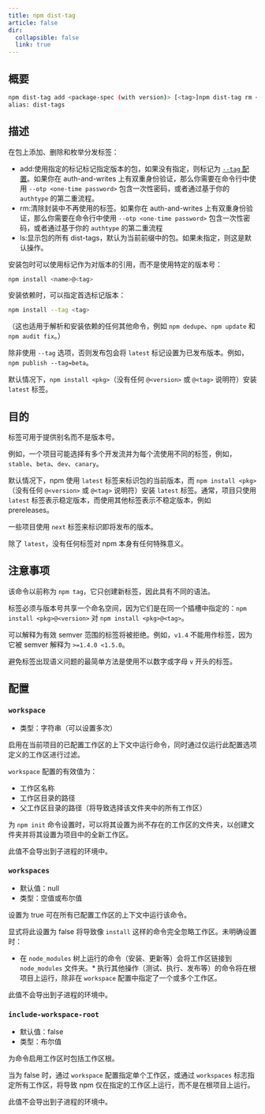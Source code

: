 ```yaml
---
title: npm dist-tag
article: false
dir:
  collapsible: false
  link: true
---
```


## 概要

```bash
npm dist-tag add <package-spec (with version)> [<tag>]npm dist-tag rm <package-spec> <tag>npm dist-tag ls [<package-spec>]
alias: dist-tags
```

## 描述

在包上添加、删除和枚举分发标签：

- add:使用指定的标记标记指定版本的包，如果没有指定，则标记为 [`--tag` 配置](https://npm.nodejs.cn/cli/v11/using-npm/config#tag)。如果你在 auth-and-writes 上有双重身份验证，那么你需要在命令行中使用 `--otp <one-time password>` 包含一次性密码，或者通过基于你的 `authtype` 的第二重流程。
- rm:清除封装中不再使用的标签。如果你在 auth-and-writes 上有双重身份验证，那么你需要在命令行中使用 `--otp <one-time password>` 包含一次性密码，或者通过基于你的 `authtype` 的第二重流程
- ls:显示包的所有 dist-tags，默认为当前前缀中的包。如果未指定，则这是默认操作。

安装包时可以使用标记作为对版本的引用，而不是使用特定的版本号：

```bash
npm install <name>@<tag>
```

安装依赖时，可以指定首选标记版本：

```bash
npm install --tag <tag>
```

（这也适用于解析和安装依赖的任何其他命令，例如 `npm dedupe`、`npm update` 和 `npm audit fix`。）

除非使用 `--tag` 选项，否则发布包会将 `latest` 标记设置为已发布版本。例如，`npm publish --tag=beta`。

默认情况下，`npm install <pkg>`（没有任何 `@<version>` 或 `@<tag>` 说明符）安装 `latest` 标签。

## 目的

标签可用于提供别名而不是版本号。

例如，一个项目可能选择有多个开发流并为每个流使用不同的标签，例如，`stable`、`beta`、`dev`、`canary`。

默认情况下，npm 使用 `latest` 标签来标识包的当前版本，而 `npm install <pkg>`（没有任何 `@<version>` 或 `@<tag>` 说明符）安装 `latest` 标签。通常，项目只使用 `latest` 标签表示稳定版本，而使用其他标签表示不稳定版本，例如 prereleases。

一些项目使用 `next` 标签来标识即将发布的版本。

除了 `latest`，没有任何标签对 npm 本身有任何特殊意义。

## 注意事项

该命令以前称为 `npm tag`，它只创建新标签，因此具有不同的语法。

标签必须与版本号共享一个命名空间，因为它们是在同一个插槽中指定的：`npm install <pkg>@<version>` 对 `npm install <pkg>@<tag>`。

可以解释为有效 semver 范围的标签将被拒绝。例如，`v1.4` 不能用作标签，因为它被 semver 解释为 `>=1.4.0 <1.5.0`。

避免标签出现语义问题的最简单方法是使用不以数字或字母 `v` 开头的标签。

## 配置

### `workspace`

- 类型：字符串（可以设置多次）

启用在当前项目的已配置工作区的上下文中运行命令，同时通过仅运行此配置选项定义的工作区进行过滤。

`workspace` 配置的有效值为：

- 工作区名称
- 工作区目录的路径
- 父工作区目录的路径（将导致选择该文件夹中的所有工作区）

为 `npm init` 命令设置时，可以将其设置为尚不存在的工作区的文件夹，以创建文件夹并将其设置为项目中的全新工作区。

此值不会导出到子进程的环境中。

### `workspaces`

- 默认值：null
- 类型：空值或布尔值

设置为 true 可在所有已配置工作区的上下文中运行该命令。

显式将此设置为 false 将导致像 `install` 这样的命令完全忽略工作区。未明确设置时：

- 在 `node_modules` 树上运行的命令（安装、更新等）会将工作区链接到 `node_modules` 文件夹。* 执行其他操作（测试、执行、发布等）的命令将在根项目上运行，除非在 `workspace` 配置中指定了一个或多个工作区。

此值不会导出到子进程的环境中。

### `include-workspace-root`

- 默认值：false
- 类型：布尔值

为命令启用工作区时包括工作区根。

当为 false 时，通过 `workspace` 配置指定单个工作区，或通过 `workspaces` 标志指定所有工作区，将导致 npm 仅在指定的工作区上运行，而不是在根项目上运行。

此值不会导出到子进程的环境中。
